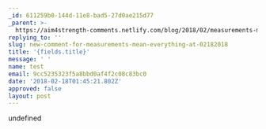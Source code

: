 ```yaml
---
_id: 611259b0-144d-11e8-bad5-27d0ae215d77
_parent: >-
  https://aim4strength-comments.netlify.com/blog/2018/02/measurements-mean-everything/
replying_to: ''
slug: new-comment-for-measurements-mean-everything-at-02182018
title: '{fields.title}'
message: ' '
name: test
email: 9cc5235323f5a8bbd0af4f2c08c83bc0
date: '2018-02-18T01:45:21.802Z'
approved: false
layout: post
---
```

undefined
